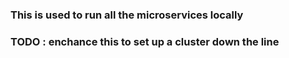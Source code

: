 ### This is used to run all the microservices locally 

### TODO : enchance this to set up a cluster down the line 